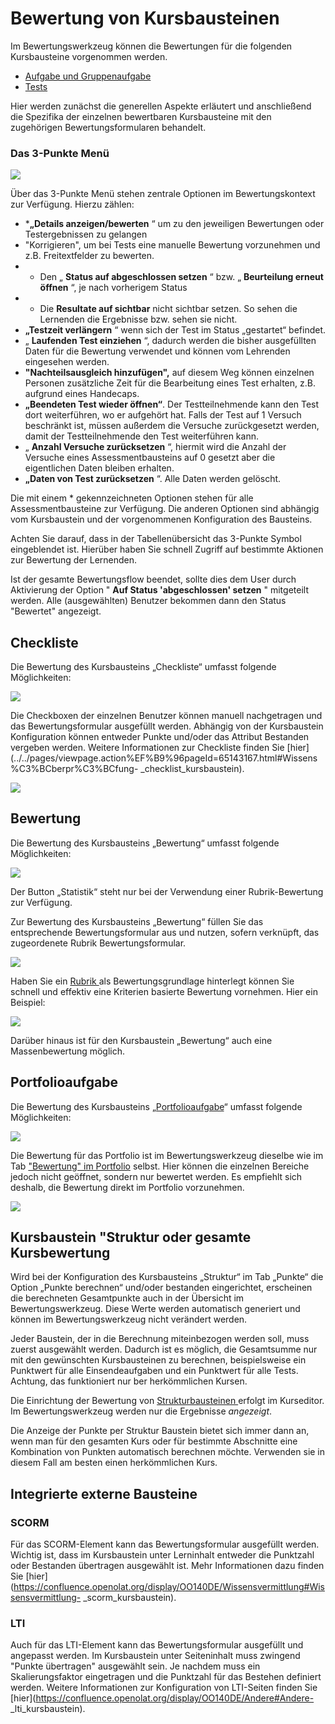 # Bewertung von Kursbausteinen

Im Bewertungswerkzeug können die Bewertungen für die folgenden Kursbausteine
vorgenommen werden.

  * [Aufgabe und Gruppenaufgabe](Aufgaben+und+Gruppenaufgaben+bewerten.html) 
  * [Tests](Tests+bewerten.html)

Hier werden zunächst die generellen Aspekte erläutert und anschließend die
Spezifika der einzelnen bewertbaren Kursbausteine mit den zugehörigen
Bewertungsformularen behandelt.

### Das 3-Punkte Menü

![](assets/Zahnrad_Punkte1.png)

Über das 3-Punkte Menü stehen zentrale Optionen im Bewertungskontext zur
Verfügung. Hierzu zählen:

  *  ***„Details anzeigen/bewerten** “ um zu den jeweiligen Bewertungen oder Testergebnissen zu gelangen
  * "Korrigieren", um bei Tests eine manuelle Bewertung vorzunehmen und z.B. Freitextfelder zu bewerten.
  * * Den „ **Status auf abgeschlossen setzen** “ bzw. „ **Beurteilung erneut öffnen** “, je nach vorherigem Status
  * * Die **Resultate auf sichtbar** nicht sichtbar setzen. So sehen die Lernenden die Ergebnisse bzw. sehen sie nicht.
  *  **„Testzeit verlängern** “ wenn sich der Test im Status „gestartet“ befindet.
  * „ **Laufenden Test einziehen** “, dadurch werden die bisher ausgefüllten Daten für die Bewertung verwendet und können vom Lehrenden eingesehen werden.
  *  **"Nachteilsausgleich hinzufügen",** auf diesem Weg können einzelnen Personen zusätzliche Zeit für die Bearbeitung eines Test erhalten, z.B. aufgrund eines Handecaps.
  *  **„Beendeten Test wieder öffnen“**. Der Testteilnehmende kann den Test dort weiterführen, wo er aufgehört hat. Falls der Test auf 1 Versuch beschränkt ist, müssen außerdem die Versuche zurückgesetzt werden, damit der Testteilnehmende den Test weiterführen kann.
  * „ **Anzahl Versuche zurücksetzen** “, hiermit wird die Anzahl der Versuche eines Assessmentbausteins auf 0 gesetzt aber die eigentlichen Daten bleiben erhalten.
  *  **„Daten von Test zurücksetzen** “. Alle Daten werden gelöscht.

Die mit einem * gekennzeichneten Optionen stehen für alle Assessmentbausteine
zur Verfügung. Die anderen Optionen sind abhängig vom Kursbaustein und der
vorgenommenen Konfiguration des Bausteins.

Achten Sie darauf, dass in der Tabellenübersicht das 3-Punkte Symbol
eingeblendet ist. Hierüber haben Sie schnell Zugriff auf bestimmte Aktionen
zur Bewertung der Lernenden.

Ist der gesamte Bewertungsflow beendet, sollte dies dem User durch Aktivierung
der Option " **Auf Status 'abgeschlossen' setzen** " mitgeteilt werden. Alle
(ausgewählten) Benutzer bekommen dann den Status "Bewertet" angezeigt.

## Checkliste

Die Bewertung des Kursbausteins „Checkliste“ umfasst folgende Möglichkeiten:

![](assets/Bewertungswerkzeug_Checkliste2.png)

Die Checkboxen der einzelnen Benutzer können manuell nachgetragen und das
Bewertungsformular ausgefüllt werden. Abhängig von der Kursbaustein
Konfiguration können entweder Punkte und/oder das Attribut Bestanden vergeben
werden. Weitere Informationen zur Checkliste finden Sie
[hier](../../pages/viewpage.action%EF%B9%96pageId=65143167.html#Wissens%C3%BCberpr%C3%BCfung-
_checklist_kursbaustein).

![](assets/Checkliste_Bewertungswerkzeug.jpg)

## Bewertung

Die Bewertung des Kursbausteins „Bewertung“ umfasst folgende Möglichkeiten:

![](assets/Bewertung_Bewertungswerkzeug_16.jpg)

Der Button „Statistik“ steht nur bei der Verwendung einer Rubrik-Bewertung zur
Verfügung.

Zur Bewertung des Kursbausteins „Bewertung“ füllen Sie das entsprechende
Bewertungsformular aus und nutzen, sofern verknüpft, das zugeordenete Rubrik
Bewertungsformular.

![](assets/Bewertungsformular.png)

Haben Sie ein [Rubrik ](Rubrik.html)als Bewertungsgrundlage hinterlegt können
Sie schnell und effektiv eine Kriterien basierte Bewertung vornehmen. Hier ein
Beispiel:

![](assets/Feedbackformular.png)

Darüber hinaus ist für den Kursbaustein „Bewertung“ auch eine Massenbewertung
möglich.

## Portfolioaufgabe

Die Bewertung des Kursbausteins
„[Portfolioaufgabe](Portfolioaufgabe+erstellen.html)“ umfasst folgende
Möglichkeiten:

![](assets/Portfolioaufgabe_Bewertung.png)

Die Bewertung für das Portfolio ist im Bewertungswerkzeug dieselbe wie im Tab
["Bewertung" im
Portfolio](https://confluence.openolat.org/display/OO140DE/Portfolioaufgabe%3A+kommentieren+und+bewerten)
selbst. Hier können die einzelnen Bereiche jedoch nicht geöffnet, sondern nur
bewertet werden. Es empfiehlt sich deshalb, die Bewertung direkt im Portfolio
vorzunehmen.

![](assets/Portfolioaufgabe_16.png)

## Kursbaustein "Struktur oder gesamte Kursbewertung

Wird bei der Konfiguration des Kursbausteins „Struktur“ im Tab „Punkte“ die
Option „Punkte berechnen“ und/oder bestanden eingerichtet, erscheinen die
berechneten Gesamtpunkte auch in der Übersicht im Bewertungswerkzeug. Diese
Werte werden automatisch generiert und können im Bewertungswerkzeug nicht
verändert werden.

Jeder Baustein, der in die Berechnung miteinbezogen werden soll, muss zuerst
ausgewählt werden. Dadurch ist es möglich, die Gesamtsumme nur mit den
gewünschten Kursbausteinen zu berechnen, beispielsweise ein Punktwert für alle
Einsendeaufgaben und ein Punktwert für alle Tests. Achtung, das funktioniert
nur ber herkömmlichen Kursen.

Die Einrichtung der Bewertung von [Strukturbausteinen
](../../pages/viewpage.action%EF%B9%96pageId=108593217.html)erfolgt im
Kurseditor. Im Bewertungswerkzeug werden nur die Ergebnisse _angezeigt_.

Die Anzeige der Punkte per Struktur Baustein bietet sich immer dann an, wenn
man für den gesamten Kurs oder für bestimmte Abschnitte eine Kombination von
Punkten automatisch berechnen möchte. Verwenden sie in diesem Fall am besten
einen herkömmlichen Kurs.

## Integrierte externe Bausteine

###  

### SCORM

Für das SCORM-Element kann das Bewertungsformular ausgefüllt werden. Wichtig
ist, dass im Kursbaustein unter Lerninhalt entweder die Punktzahl oder
Bestanden übertragen ausgewählt ist. Mehr Informationen dazu finden Sie
[hier](https://confluence.openolat.org/display/OO140DE/Wissensvermittlung#Wissensvermittlung-
_scorm_kursbaustein).

### LTI

Auch für das LTI-Element kann das Bewertungsformular ausgefüllt und angepasst
werden. Im Kursbaustein unter Seiteninhalt muss zwingend "Punkte übertragen"
ausgewählt sein. Je nachdem muss ein Skalierungsfaktor eingetragen und die
Punktzahl für das Bestehen definiert werden. Weitere Informationen zur
Konfiguration von LTI-Seiten finden Sie
[hier](https://confluence.openolat.org/display/OO140DE/Andere#Andere-
_lti_kursbaustein).

  

